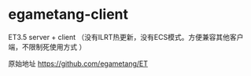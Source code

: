 # egametang-client

ET3.5 server + client （没有ILRT热更新，没有ECS模式。方便兼容其他客户端，不限制死使用方式 ）

原始地址
https://github.com/egametang/ET
